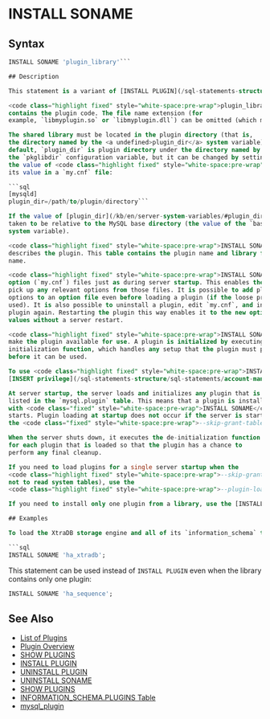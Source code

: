 # INSTALL SONAME

## Syntax

```sql
INSTALL SONAME 'plugin_library'```

## Description

This statement is a variant of [INSTALL PLUGIN](/sql-statements-structure/sql-statements/administrative-sql-statements/plugin-sql-statements/install-plugin/). It installs <strong>all</strong> [plugins](/kb/en/mariadb-plugins/) from a given `plugin_library`. See [INSTALL PLUGIN](/sql-statements-structure/sql-statements/administrative-sql-statements/plugin-sql-statements/install-plugin/) for details.

<code class="highlight fixed" style="white-space:pre-wrap">plugin_library</code> is the name of the shared library that
contains the plugin code. The file name extension (for
example, `libmyplugin.so` or `libmyplugin.dll`) can be omitted (which makes the statement look the same on all architectures).

The shared library must be located in the plugin directory (that is,
the directory named by the <a undefined>plugin_dir</a> system variable). The library must be in the plugin directory itself, not in a subdirectory. By
default, `plugin_dir` is plugin directory under the directory named by
the `pkglibdir` configuration variable, but it can be changed by setting
the value of <code class="highlight fixed" style="white-space:pre-wrap">plugin_dir</code> at server startup. For example, set
its value in a `my.cnf` file:

```sql
[mysqld]
plugin_dir=/path/to/plugin/directory```

If the value of [plugin_dir](/kb/en/server-system-variables/#plugin_dir) is a relative path name, it is
taken to be relative to the MySQL base directory (the value of the `basedir`
system variable).

<code class="highlight fixed" style="white-space:pre-wrap">INSTALL SONAME</code> adds one or more lines to the `mysql.plugin` table that
describes the plugin. This table contains the plugin name and library file
name.

<code class="highlight fixed" style="white-space:pre-wrap">INSTALL SONAME</code> causes the server to read
option (`my.cnf`) files just as during server startup. This enables the plugin to
pick up any relevant options from those files. It is possible to add plugin
options to an option file even before loading a plugin (if the loose prefix is
used). It is also possible to uninstall a plugin, edit `my.cnf`, and install the
plugin again. Restarting the plugin this way enables it to the new option
values without a server restart.

<code class="highlight fixed" style="white-space:pre-wrap">INSTALL SONAME</code> also loads and initializes the plugin code to
make the plugin available for use. A plugin is initialized by executing its
initialization function, which handles any setup that the plugin must perform
before it can be used.

To use <code class="highlight fixed" style="white-space:pre-wrap">INSTALL SONAME</code>, you must have the
[INSERT privilege](/sql-statements-structure/sql-statements/account-management-sql-commands/grant/) for the `mysql.plugin` table.

At server startup, the server loads and initializes any plugin that is
listed in the `mysql.plugin` table. This means that a plugin is installed
with <code class="fixed" style="white-space:pre-wrap">INSTALL SONAME</code> only once, not every time the server
starts. Plugin loading at startup does not occur if the server is started with
the <code class="fixed" style="white-space:pre-wrap">--skip-grant-tables</code> option.

When the server shuts down, it executes the de-initialization function
for each plugin that is loaded so that the plugin has a chance to
perform any final cleanup.

If you need to load plugins for a single server startup when the
<code class="highlight fixed" style="white-space:pre-wrap">--skip-grant-tables</code> option is given (which tells the server
not to read system tables), use the 
<code class="highlight fixed" style="white-space:pre-wrap">--plugin-load</code> [mysqld option](/kb/en/mysqld-options-full-list/).

If you need to install only one plugin from a library, use the [INSTALL PLUGIN](/sql-statements-structure/sql-statements/administrative-sql-statements/plugin-sql-statements/install-plugin/) statement.

## Examples

To load the XtraDB storage engine and all of its `information_schema` tables with one statement, use

```sql
INSTALL SONAME 'ha_xtradb';
```

This statement can be used instead of `INSTALL PLUGIN` even when the library contains only one plugin:

```sql
INSTALL SONAME 'ha_sequence';
```

## See Also

- [List of Plugins](/columns-storage-engines-and-plugins/plugins/information-on-plugins/list-of-plugins/)
- [Plugin Overview](/columns-storage-engines-and-plugins/plugins/plugin-overview/)
- [SHOW PLUGINS](/sql-statements-structure/sql-statements/administrative-sql-statements/show/show-plugins/)
- [INSTALL PLUGIN](/sql-statements-structure/sql-statements/administrative-sql-statements/plugin-sql-statements/install-plugin/)
- [UNINSTALL PLUGIN](/sql-statements-structure/sql-statements/administrative-sql-statements/plugin-sql-statements/uninstall-plugin/)
- [UNINSTALL SONAME](/sql-statements-structure/sql-statements/administrative-sql-statements/plugin-sql-statements/uninstall-soname/)
- [SHOW PLUGINS](/sql-statements-structure/sql-statements/administrative-sql-statements/show/show-plugins/)
- [INFORMATION_SCHEMA.PLUGINS Table](/sql-statements-structure/sql-statements/administrative-sql-statements/system-tables/information-schema/information-schema-tables/plugins-table-information-schema/)
- [mysql_plugin](/clients-utilities/mysql_plugin/)